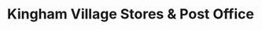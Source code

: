 ---
title: "Kingham Village Stores & Post Office"
url: /kingham/kingham-village-stores-and-post-office/
shop: convenience
---